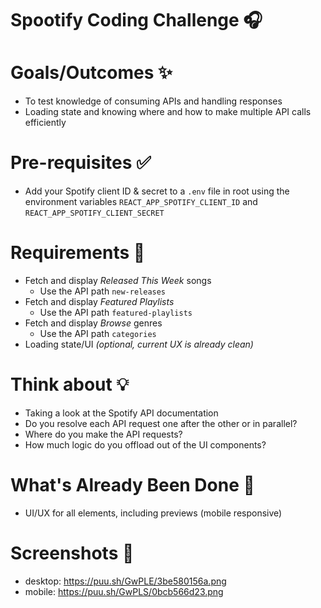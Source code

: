 # Spootify Coding Challenge 🎧

# Goals/Outcomes ✨

-   To test knowledge of consuming APIs and handling responses
-   Loading state and knowing where and how to make multiple API calls efficiently

# Pre-requisites ✅

-   Add your Spotify client ID & secret to a `.env` file in root using the environment variables `REACT_APP_SPOTIFY_CLIENT_ID` and `REACT_APP_SPOTIFY_CLIENT_SECRET`

# Requirements 📖

-   Fetch and display _Released This Week_ songs
    -   Use the API path `new-releases`
-   Fetch and display _Featured Playlists_
    -   Use the API path `featured-playlists`
-   Fetch and display _Browse_ genres
    -   Use the API path `categories`
-   Loading state/UI _(optional, current UX is already clean)_

# Think about 💡

-   Taking a look at the Spotify API documentation
-   Do you resolve each API request one after the other or in parallel?
-   Where do you make the API requests?
-   How much logic do you offload out of the UI components?

# What's Already Been Done 🏁

-   UI/UX for all elements, including previews (mobile responsive)

# Screenshots 🌄

-   desktop: https://puu.sh/GwPLE/3be580156a.png
-   mobile: https://puu.sh/GwPLS/0bcb566d23.png
